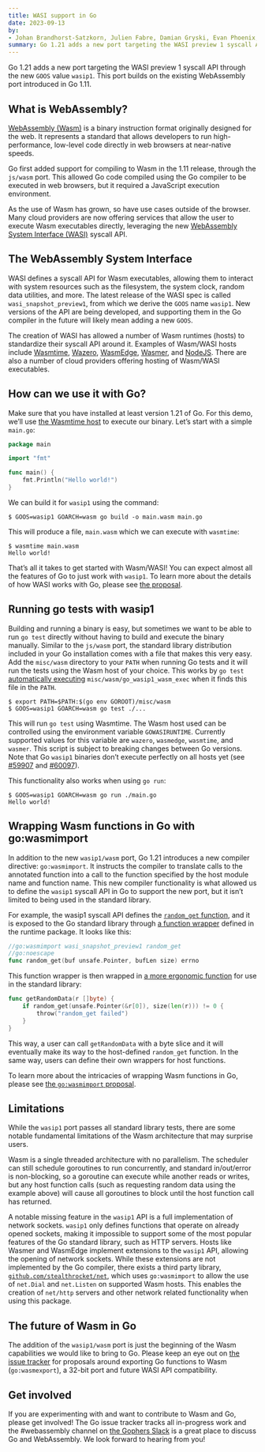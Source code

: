 ```yaml
---
title: WASI support in Go
date: 2023-09-13
by:
- Johan Brandhorst-Satzkorn, Julien Fabre, Damian Gryski, Evan Phoenix, and Achille Roussel
summary: Go 1.21 adds a new port targeting the WASI preview 1 syscall API
---
```


Go 1.21 adds a new port targeting the WASI preview 1 syscall API through the
new `GOOS` value `wasip1`. This port builds on the existing WebAssembly
port introduced in Go 1.11.

## What is WebAssembly?

[WebAssembly (Wasm)](https://webassembly.org/) is a binary instruction format
originally designed for the web. It represents a standard that allows
developers to run high-performance, low-level code directly in web browsers at
near-native speeds.

Go first added support for compiling to Wasm in the 1.11 release, through the
`js/wasm` port. This allowed Go code compiled using the Go compiler to be
executed in web browsers, but it required a JavaScript execution environment.

As the use of Wasm has grown, so have use cases outside of the browser. Many
cloud providers are now offering services that allow the user to execute Wasm
executables directly, leveraging the new
[WebAssembly System Interface (WASI)](https://wasi.dev/) syscall API.

## The WebAssembly System Interface

WASI defines a syscall API for Wasm executables, allowing them to interact with
system resources such as the filesystem, the system clock, random data
utilities, and more. The latest release of the WASI spec is called
`wasi_snapshot_preview1`, from which we derive the `GOOS` name `wasip1`. New
versions of the API are being developed, and supporting them in the Go
compiler in the future will likely mean adding a new `GOOS`.

The creation of WASI has allowed a number of Wasm runtimes (hosts) to
standardize their syscall API around it. Examples of Wasm/WASI hosts include
[Wasmtime](https://wasmtime.dev), [Wazero](https://wazero.io/),
[WasmEdge](https://wasmedge.org/), [Wasmer](https://wasmer.io/), and
[NodeJS](https://nodejs.org). There are also a number of cloud providers
offering hosting of Wasm/WASI executables.

## How can we use it with Go?

Make sure that you have installed at least version 1.21 of Go. For this demo,
we’ll use [the Wasmtime host](https://docs.wasmtime.dev/cli-install.html) to
execute our binary. Let’s start with a simple `main.go`:

```go
package main

import "fmt"

func main() {
	fmt.Println("Hello world!")
}
```

We can build it for `wasip1` using the command:

```shell
$ GOOS=wasip1 GOARCH=wasm go build -o main.wasm main.go
```

This will produce a file, `main.wasm` which we can execute with `wasmtime`:

```shell
$ wasmtime main.wasm
Hello world!
```

That’s all it takes to get started with Wasm/WASI! You can expect almost all
the features of Go to just work with `wasip1`. To learn more about the details
of how WASI works with Go, please see
[the proposal](/issue/58141).

## Running go tests with wasip1

Building and running a binary is easy, but sometimes we want to be able to run
`go test` directly without having to build and execute the binary manually.
Similar to the `js/wasm` port, the standard library distribution included
in your Go installation comes with a file that makes this very easy. Add the
`misc/wasm` directory to your `PATH` when running Go tests and it will
run the tests using the Wasm host of your choice. This works by `go test`
[automatically executing](https://pkg.go.dev/cmd/go#hdr-Compile_and_run_Go_program)
`misc/wasm/go_wasip1_wasm_exec` when it finds this file in the `PATH`.

```shell
$ export PATH=$PATH:$(go env GOROOT)/misc/wasm
$ GOOS=wasip1 GOARCH=wasm go test ./...
```

This will run `go test` using Wasmtime. The Wasm host used can be controlled
using the environment variable `GOWASIRUNTIME`. Currently supported values
for this variable are `wazero`, `wasmedge`, `wasmtime`, and `wasmer`. This
script is subject to breaking changes between Go versions. Note that Go
`wasip1` binaries don’t execute perfectly on all hosts yet (see
[#59907](/issue/59907) and
[#60097](/issue/60097)).

This functionality also works when using `go run`:

```shell
$ GOOS=wasip1 GOARCH=wasm go run ./main.go
Hello world!
```

## Wrapping Wasm functions in Go with go:wasmimport

In addition to the new `wasip1/wasm` port, Go 1.21 introduces a new compiler
directive: `go:wasmimport`. It instructs the compiler to translate calls to
the annotated function into a call to the function specified by the host
module name and function name. This new compiler functionality is what allowed
us to define the `wasip1` syscall API in Go to support the new port, but it
isn’t limited to being used in the standard library.

For example, the wasip1 syscall API defines the
[`random_get` function](https://github.com/WebAssembly/WASI/blob/a51a66df5b1db01cf9e873f5537bc5bd552cf770/legacy/preview1/docs.md#-random_getbuf-pointeru8-buf_len-size---result-errno),
and it is exposed to the Go standard library through
[a function wrapper](https://cs.opensource.google/go/go/+/refs/tags/go1.21.0:src/runtime/os_wasip1.go;l=73-75)
defined in the runtime package. It looks like this:

```go
//go:wasmimport wasi_snapshot_preview1 random_get
//go:noescape
func random_get(buf unsafe.Pointer, bufLen size) errno
```

This function wrapper is then wrapped in
[a more ergonomic function](https://cs.opensource.google/go/go/+/refs/tags/go1.21.0:src/runtime/os_wasip1.go;l=183-187)
for use in the standard library:

```go
func getRandomData(r []byte) {
	if random_get(unsafe.Pointer(&r[0]), size(len(r))) != 0 {
		throw("random_get failed")
	}
}
```

This way, a user can call `getRandomData` with a byte slice and it will
eventually make its way to the host-defined `random_get` function. In the same
way, users can define their own wrappers for host functions.

To learn more about the intricacies of wrapping Wasm functions in Go, please
see [the `go:wasmimport` proposal](/issue/59149).

## Limitations

While the `wasip1` port passes all standard library tests, there are some
notable fundamental limitations of the Wasm architecture that may surprise
users.

Wasm is a single threaded architecture with no parallelism. The scheduler can
still schedule goroutines to run concurrently, and standard in/out/error is
non-blocking, so a goroutine can execute while another reads or writes, but any
host function calls (such as requesting random data using the example above)
will cause all goroutines to block until the host function call has returned.

A notable missing feature in the `wasip1` API is a full implementation of
network sockets. `wasip1` only defines functions that operate on already opened
sockets, making it impossible to support some of the most popular features of
the Go standard library, such as HTTP servers. Hosts like Wasmer and WasmEdge
implement extensions to the `wasip1` API, allowing the opening of network
sockets. While these extensions are not implemented by the Go compiler, there
exists a third party library,
[`github.com/stealthrocket/net`](https://github.com/stealthrocket/net), which
uses `go:wasmimport` to allow the use of `net.Dial` and `net.Listen` on
supported Wasm hosts. This enables the creation of `net/http` servers and other
network related functionality when using this package.

## The future of Wasm in Go

The addition of the `wasip1/wasm` port is just the beginning of the Wasm
capabilities we would like to bring to Go. Please keep an eye out on
[the issue tracker](https://github.com/golang/go/issues?q=is%3Aopen+is%3Aissue+label%3Aarch-wasm)
for proposals around exporting Go functions to Wasm (`go:wasmexport`), a 32-bit
port and future WASI API compatibility.

## Get involved

If you are experimenting with and want to contribute to Wasm and Go, please get
involved! The Go issue tracker tracks all in-progress work and the #webassembly
channel on [the Gophers Slack](https://invite.slack.golangbridge.org/) is a
great place to discuss Go and WebAssembly. We look forward to hearing from you!
